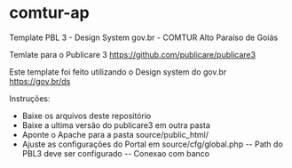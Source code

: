 # comtur-ap
Template PBL 3 - Design System gov.br - COMTUR Alto Paraíso de Goiás

Temlate para o Publicare 3 
https://github.com/publicare/publicare3

Este template foi feito utilizando o Design system do gov.br
https://gov.br/ds

Instruções:

- Baixe os arquivos deste repositório
- Baixe a ultima versão do publicare3 em outra pasta
- Aponte o Apache para a pasta source/public_html/
- Ajuste as configurações do Portal em source/cfg/global.php
-- Path do PBL3 deve ser configurado
-- Conexao com banco
